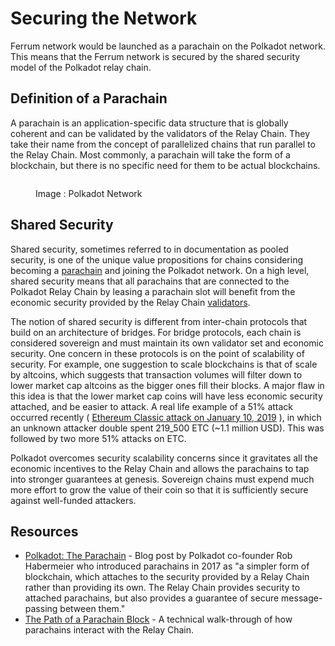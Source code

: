 # Securing the Network

Ferrum network would be launched as a parachain on the Polkadot network. This means that the Ferrum network is secured by the shared security model of the Polkadot relay chain.

## Definition of a Parachain[​](https://wiki.polkadot.network/docs/learn-parachains#definition-of-a-parachain)

A parachain is an application-specific data structure that is globally coherent and can be validated by the validators of the Relay Chain. They take their name from the concept of parallelized chains that run parallel to the Relay Chain. Most commonly, a parachain will take the form of a blockchain, but there is no specific need for them to be actual blockchains.

<figure><img src="https://lh5.googleusercontent.com/Yo1woBjcYc53OAptwfYO5UC9HVzrpu6JnX9_X6hz5DAvVyfEdgnVlQCS9lMF2hAC0igfZoZ51t3wKGC_rIDZaw5Nlr_vIndNd44_S8AOEaIcizgoTZ17JXEhZffb63UKLqVe9U4I2KFw4jPemyc9XnU" alt=""><figcaption><p>Image : Polkadot Network</p></figcaption></figure>

## Shared Security[​](https://wiki.polkadot.network/docs/learn-parachains#shared-security)

Shared security, sometimes referred to in documentation as pooled security, is one of the unique value propositions for chains considering becoming a [parachain](https://wiki.polkadot.network/docs/learn-parachains) and joining the Polkadot network. On a high level, shared security means that all parachains that are connected to the Polkadot Relay Chain by leasing a parachain slot will benefit from the economic security provided by the Relay Chain [validators](https://wiki.polkadot.network/docs/learn-validator).

The notion of shared security is different from inter-chain protocols that build on an architecture of bridges. For bridge protocols, each chain is considered sovereign and must maintain its own validator set and economic security. One concern in these protocols is on the point of scalability of security. For example, one suggestion to scale blockchains is that of scale by altcoins, which suggests that transaction volumes will filter down to lower market cap altcoins as the bigger ones fill their blocks. A major flaw in this idea is that the lower market cap coins will have less economic security attached, and be easier to attack. A real life example of a 51% attack occurred recently ( [Ethereum Classic attack on January 10, 2019](https://cointelegraph.com/news/ethereum-classic-51-attack-the-reality-of-proof-of-work) ), in which an unknown attacker double spent 219\_500 ETC (\~1.1 million USD). This was followed by two more 51% attacks on ETC.

Polkadot overcomes security scalability concerns since it gravitates all the economic incentives to the Relay Chain and allows the parachains to tap into stronger guarantees at genesis. Sovereign chains must expend much more effort to grow the value of their coin so that it is sufficiently secure against well-funded attackers.

## Resources[​](https://wiki.polkadot.network/docs/learn-parachains#resources)

* [Polkadot: The Parachain](https://medium.com/polkadot-network/polkadot-the-parachain-3808040a769a) - Blog post by Polkadot co-founder Rob Habermeier who introduced parachains in 2017 as "a simpler form of blockchain, which attaches to the security provided by a Relay Chain rather than providing its own. The Relay Chain provides security to attached parachains, but also provides a guarantee of secure message-passing between them."
* [The Path of a Parachain Block](https://polkadot.network/the-path-of-a-parachain-block/) - A technical walk-through of how parachains interact with the Relay Chain.
